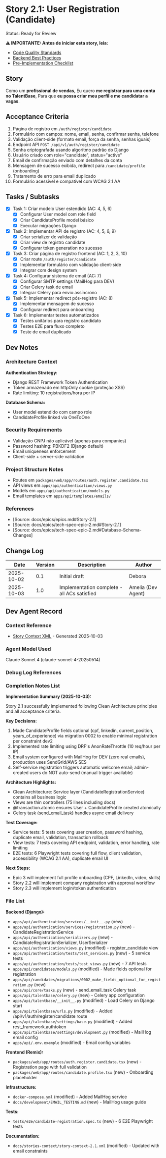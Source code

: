 # Story 2.1: User Registration (Candidate)

Status: Ready for Review

**⚠️ IMPORTANTE: Antes de iniciar esta story, leia:**
- [Code Quality Standards](../bestpraticies/CODE_QUALITY.md)
- [Backend Best Practices](../bestpraticies/BACKEND_BEST_PRACTICES.md)
- [Pre-Implementation Checklist](../bestpraticies/PRE_IMPLEMENTATION_CHECKLIST.md)

## Story

Como um **profissional de vendas**,
Eu quero **me registrar para uma conta no TalentBase**,
Para que **eu possa criar meu perfil e me candidatar a vagas**.

## Acceptance Criteria

1. Página de registro em `/auth/register/candidate`
2. Formulário com campos: nome, email, senha, confirmar senha, telefone
3. Validação client-side (formato email, força da senha, senhas iguais)
4. Endpoint API `POST /api/v1/auth/register/candidate`
5. Senha criptografada usando algoritmo padrão do Django
6. Usuário criado com role="candidate", status="active"
7. Email de confirmação enviado com detalhes da conta
8. Mensagem de sucesso exibida, redirect para `/candidate/profile` (onboarding)
9. Tratamento de erro para email duplicado
10. Formulário acessível e compatível com WCAG 2.1 AA

## Tasks / Subtasks

- [x] Task 1: Criar modelo User estendido (AC: 4, 5, 6)
  - [x] Configurar User model com role field
  - [x] Criar CandidateProfile model básico
  - [x] Executar migrações Django
- [x] Task 2: Implementar API de registro (AC: 4, 5, 6, 9)
  - [x] Criar serializer de validação
  - [x] Criar view de registro candidate
  - [x] Configurar token generation no sucesso
- [x] Task 3: Criar página de registro frontend (AC: 1, 2, 3, 10)
  - [x] Criar route `/auth/register/candidate`
  - [x] Implementar formulário com validação client-side
  - [x] Integrar com design system
- [x] Task 4: Configurar sistema de email (AC: 7)
  - [x] Configurar SMTP settings (MailHog para DEV)
  - [x] Criar Celery task de email
  - [x] Integrar Celery para envio assíncrono
- [x] Task 5: Implementar redirect pós-registro (AC: 8)
  - [x] Implementar mensagem de sucesso
  - [x] Configurar redirect para onboarding
- [x] Task 6: Implementar testes automatizados
  - [x] Testes unitários para registro candidato
  - [x] Testes E2E para fluxo completo
  - [x] Teste de email duplicado

## Dev Notes

### Architecture Context

**Authentication Strategy:**
- Django REST Framework Token Authentication
- Token armazenado em httpOnly cookie (proteção XSS)
- Rate limiting: 10 registrations/hora por IP

**Database Schema:**
- User model estendido com campo role
- CandidateProfile linked via OneToOne

### Security Requirements

- Validação CNPJ não aplicável (apenas para companies)
- Password hashing: PBKDF2 (Django default)
- Email uniqueness enforcement
- Client-side + server-side validation

### Project Structure Notes

- Routes em `packages/web/app/routes/auth.register.candidate.tsx`
- API views em `apps/api/authentication/views.py`
- Models em `apps/api/authentication/models.py`
- Email templates em `apps/api/templates/emails/`

### References

- [Source: docs/epics/epics.md#Story-2.1]
- [Source: docs/epics/tech-spec-epic-2.md#Story-2.1]
- [Source: docs/epics/tech-spec-epic-2.md#Database-Schema-Changes]

## Change Log

| Date       | Version | Description                                      | Author        |
| ---------- | ------- | ------------------------------------------------ | ------------- |
| 2025-10-02 | 0.1     | Initial draft                                     | Debora        |
| 2025-10-03 | 1.0     | Implementation complete - all ACs satisfied       | Amelia (Dev Agent) |

## Dev Agent Record

### Context Reference

- [Story Context XML](../stories-context/story-context-2.1.xml) - Generated 2025-10-03

### Agent Model Used

Claude Sonnet 4 (claude-sonnet-4-20250514)

### Debug Log References

### Completion Notes List

**Implementation Summary (2025-10-03):**

Story 2.1 successfully implemented following Clean Architecture principles and all acceptance criteria.

**Key Decisions:**
1. Made CandidateProfile fields optional (cpf, linkedin, current_position, years_of_experience) via migration 0002 to enable minimal registration per constraint dev2
2. Implemented rate limiting using DRF's AnonRateThrottle (10 req/hour per IP)
3. Email system configured with MailHog for DEV (zero real emails), production uses SendGrid/AWS SES
4. Self-service registration triggers automatic welcome email; admin-created users do NOT auto-send (manual trigger available)

**Architecture Highlights:**
- Clean Architecture: Service layer (CandidateRegistrationService) contains all business logic
- Views are thin controllers (75 lines including docs)
- @transaction.atomic ensures User + CandidateProfile created atomically
- Celery task (send_email_task) handles async email delivery

**Test Coverage:**
- Service tests: 5 tests covering user creation, password hashing, duplicate email, validation, transaction rollback
- View tests: 7 tests covering API endpoint, validation, error handling, rate limiting
- E2E tests: 6 Playwright tests covering full flow, client validation, accessibility (WCAG 2.1 AA), duplicate email UI

**Next Steps:**
- Epic 3 will implement full profile onboarding (CPF, LinkedIn, video, skills)
- Story 2.2 will implement company registration with approval workflow
- Story 2.3 will implement login/token authentication

### File List

**Backend (Django):**
- `apps/api/authentication/services/__init__.py` (new)
- `apps/api/authentication/services/registration.py` (new) - CandidateRegistrationService
- `apps/api/authentication/serializers.py` (new) - CandidateRegistrationSerializer, UserSerializer
- `apps/api/authentication/views.py` (modified) - register_candidate view
- `apps/api/authentication/tests/test_services.py` (new) - 5 service tests
- `apps/api/authentication/tests/test_views.py` (new) - 7 API tests
- `apps/api/candidates/models.py` (modified) - Made fields optional for registration
- `apps/api/candidates/migrations/0002_make_fields_optional_for_registration.py` (new)
- `apps/api/core/tasks.py` (new) - send_email_task Celery task
- `apps/api/talentbase/celery.py` (new) - Celery app configuration
- `apps/api/talentbase/__init__.py` (modified) - Load Celery on Django start
- `apps/api/talentbase/urls.py` (modified) - Added /api/v1/auth/register/candidate route
- `apps/api/talentbase/settings/base.py` (modified) - Added rest_framework.authtoken
- `apps/api/talentbase/settings/development.py` (modified) - MailHog email config
- `apps/api/.env.example` (modified) - Email config variables

**Frontend (Remix):**
- `packages/web/app/routes/auth.register.candidate.tsx` (new) - Registration page with full validation
- `packages/web/app/routes/candidate.profile.tsx` (new) - Onboarding placeholder

**Infrastructure:**
- `docker-compose.yml` (modified) - Added MailHog service
- `docs/development/EMAIL_TESTING.md` (new) - MailHog usage guide

**Tests:**
- `tests/e2e/candidate-registration.spec.ts` (new) - 6 E2E Playwright tests

**Documentation:**
- `docs/stories-context/story-context-2.1.xml` (modified) - Updated with email constraints